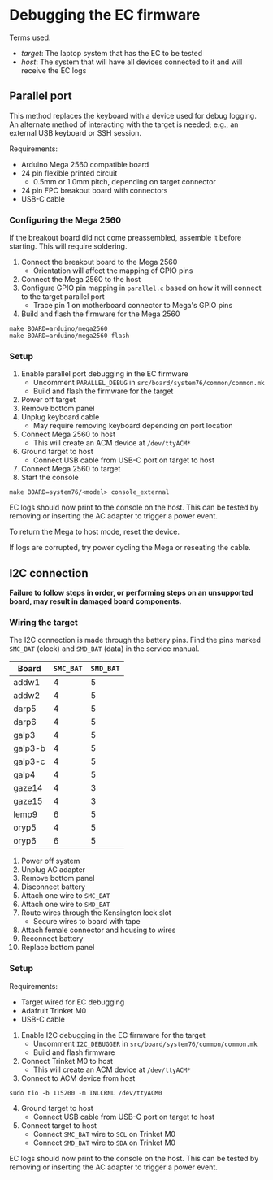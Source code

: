 # Debugging the EC firmware

Terms used:
- *target*: The laptop system that has the EC to be tested
- *host*: The system that will have all devices connected to it and
    will receive the EC logs

## Parallel port

This method replaces the keyboard with a device used for debug logging.
An alternate method of interacting with the target is needed; e.g., an
external USB keyboard or SSH session.

Requirements:
- Arduino Mega 2560 compatible board
- 24 pin flexible printed circuit
    - 0.5mm or 1.0mm pitch, depending on target connector
- 24 pin FPC breakout board with connectors
- USB-C cable

### Configuring the Mega 2560

If the breakout board did not come preassembled, assemble it before
starting. This will require soldering.

1. Connect the breakout board to the Mega 2560
    - Orientation will affect the mapping of GPIO pins
2. Connect the Mega 2560 to the host
3. Configure GPIO pin mapping in `parallel.c` based on how it will
    connect to the target parallel port
    - Trace pin 1 on motherboard connector to Mega's GPIO pins
4. Build and flash the firmware for the Mega 2560
```
make BOARD=arduino/mega2560
make BOARD=arduino/mega2560 flash
```

### Setup

1. Enable parallel port debugging in the EC firmware
    - Uncomment `PARALLEL_DEBUG` in `src/board/system76/common/common.mk`
    - Build and flash the firmware for the target
2. Power off target
3. Remove bottom panel
4. Unplug keyboard cable
    - May require removing keyboard depending on port location
5. Connect Mega 2560 to host
    - This will create an ACM device at `/dev/ttyACM*`
6. Ground target to host
    - Connect USB cable from USB-C port on target to host
7. Connect Mega 2560 to target
8. Start the console
```
make BOARD=system76/<model> console_external
```

EC logs should now print to the console on the host. This can be tested
by removing or inserting the AC adapter to trigger a power event.

To return the Mega to host mode, reset the device.

If logs are corrupted, try power cycling the Mega or reseating the cable.

## I2C connection

**Failure to follow steps in order, or performing steps on an
unsupported board, may result in damaged board components.**

### Wiring the target

The I2C connection is made through the battery pins. Find the pins marked
`SMC_BAT` (clock) and `SMD_BAT` (data) in the service manual.

Board       | `SMC_BAT` | `SMD_BAT`
------------|-----------|-----------
addw1       | 4         | 5
addw2       | 4         | 5
darp5       | 4         | 5
darp6       | 4         | 5
galp3       | 4         | 5
galp3-b     | 4         | 5
galp3-c     | 4         | 5
galp4       | 4         | 5
gaze14      | 4         | 3
gaze15      | 4         | 3
lemp9       | 6         | 5
oryp5       | 4         | 5
oryp6       | 6         | 5

1. Power off system
2. Unplug AC adapter
3. Remove bottom panel
4. Disconnect battery
5. Attach one wire to `SMC_BAT`
6. Attach one wire to `SMD_BAT`
7. Route wires through the Kensington lock slot
    - Secure wires to board with tape
8. Attach female connector and housing to wires
9. Reconnect battery
10. Replace bottom panel

### Setup

Requirements:
- Target wired for EC debugging
- Adafruit Trinket M0
- USB-C cable

1. Enable I2C debugging in the EC firmware for the target
    - Uncomment `I2C_DEBUGGER` in `src/board/system76/common/common.mk`
    - Build and flash firmware
2. Connect Trinket M0 to host
    - This will create an ACM device at `/dev/ttyACM*`
3. Connect to ACM device from host
```
sudo tio -b 115200 -m INLCRNL /dev/ttyACM0
```
4. Ground target to host
    - Connect USB cable from USB-C port on target to host
5. Connect target to host
    - Connect `SMC_BAT` wire to `SCL` on Trinket M0
    - Connect `SMD_BAT` wire to `SDA` on Trinket M0

EC logs should now print to the console on the host. This can be tested
by removing or inserting the AC adapter to trigger a power event.
